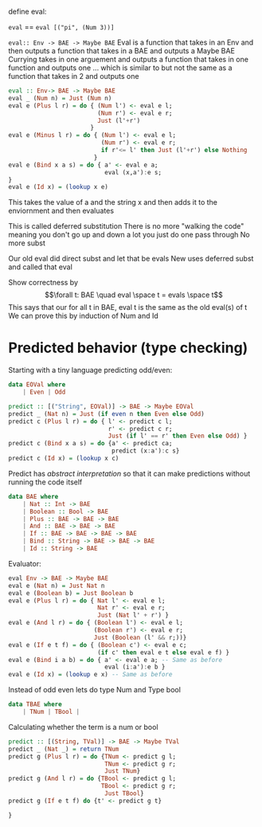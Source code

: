 define eval:

`eval` == `eval [("pi", (Num 3))]`

`eval:: Env -> BAE -> Maybe BAE`
Eval is a function that takes in an Env and then outputs a function that takes in a BAE and outputs a Maybe BAE
	Currying takes in one arguement and outputs a function that takes in one function and outputs one ...  which is similar to but not the same as a function that takes in 2 and outputs one

```haskell
eval :: Env-> BAE -> Maybe BAE
eval _ (Num n) = Just (Num n)
eval e (Plus l r) = do { (Num l') <- eval e l;
						 (Num r') <- eval e r;
						 Just (l'+r')
					   }
eval e (Minus l r) = do { (Num l') <- eval e l;
						  (Num r') <- eval e r;
						  if r'<= l' then Just (l'+r') else Nothing
					    }
eval e (Bind x a s) = do { a' <- eval e a;
						   eval (x,a'):e s;
}
eval e (Id x) = (lookup x e)
```
This takes the value of a and the string x and then adds it to the enviornment and then evaluates 

This is called deferred substitution 
	There is no more "walking the code" meaning you don't go up and down a lot you just do one pass through
	No more subst

Our old eval did direct subst and let that be evals
New uses deferred subst and called that eval 

Show correctness by 
$$\forall t: BAE \quad eval \space t = evals \space t$$
This says that our for all t in BAE, eval t is the same as the old eval(s) of t
We can prove this by induction of Num and Id

# Predicted behavior (type checking)
Starting with a tiny language predicting odd/even:
```haskell
data EOVal where 
	| Even | Odd

predict :: [("String", EOVal)] -> BAE -> Maybe EOVal
predict _ (Nat n) = Just (if even n then Even else Odd)
predict c (Plus l r) = do { l' <- predict c l;
							r' <- predict c r;
							Just (if l' == r' then Even else Odd) }
predict c (Bind x a s) = do {a' <- predict ca;
							 predict (x:a'):c s}
predict c (Id x) = (lookup x c)
```
Predict has *abstract interpretation* so that it can make predictions without running the code itself

```haskell
data BAE where
	| Nat :: Int -> BAE
	| Boolean :: Bool -> BAE
	| Plus :: BAE -> BAE -> BAE
	| And :: BAE -> BAE -> BAE 
	| If :: BAE -> BAE -> BAE -> BAE
	| Bind :: String -> BAE -> BAE -> BAE
	| Id :: String -> BAE
```
Evaluator:
```haskell
eval Env -> BAE -> Maybe BAE
eval e (Nat n) = Just Nat n
eval e (Boolean b) = Just Boolean b
eval e (Plus l r) = do { Nat l' <- eval e l; 
						 Nat r' <- eval e r;
						 Just (Nat l' + r') }
eval e (And l r) = do { (Boolean l') <- eval e l;
						(Boolean r') <- eval e r;
						Just (Boolean (l' && r;))}
eval e (If e t f) = do { (Boolean c') <- eval e c;
						 (if c' then eval e t else eval e f) }
eval e (Bind i a b) = do { a' <- eval e a; -- Same as before
						   eval (i:a'):e b }
eval e (Id x) = (lookup e x) -- Same as before
```

Instead of odd even lets do type Num and Type bool
```haskell
data TBAE where 
	| TNum | TBool | 
```
Calculating whether the term is a num or bool
```haskell 
predict :: [(String, TVal)] -> BAE -> Maybe TVal
predict _ (Nat _) = return TNum
predict g (Plus l r) = do {TNum <- predict g l;
						   TNum <- predict g r;
						   Just TNum}
predict g (And l r) = do {TBool <- predict g l;
						  TBool <- predict g r;
						   Just TBool}
predict g (If e t f) do {t' <- predict g t}

}
```